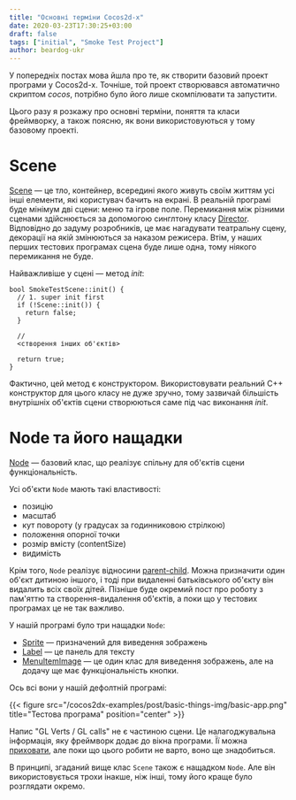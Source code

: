 ```yaml
---
title: "Основні терміни Cocos2d-x"
date: 2020-03-23T17:30:25+03:00
draft: false
tags: ["initial", "Smoke Test Project"]
author: beardog-ukr
---
```


У попередніх постах мова йшла про те, як створити базовий проект програми у Cocos2d-x. Точніше, той проект створювався автоматично скриптом _cocos_, потрібно було його лише скомпілювати та запустити.

Цього разу я розкажу про основні терміни, поняття та класи фреймворку, а також поясню, як вони використовуються у тому базовому проекті.



# Scene

[Scene](https://docs.cocos2d-x.org/api-ref/cplusplus/v4x/d4/d5f/classcocos2d_1_1_scene.html) — це тло, контейнер, всередині якого живуть своїм життям усі інші елементи, які користувач бачить на екрані. В реальній програмі буде мінімум дві сцени: меню та ігрове поле. Перемикання між різними сценами здійснюється за допомогою синглтону класу [Director](https://docs.cocos2d-x.org/api-ref/cplusplus/v4x/d7/df3/classcocos2d_1_1_director.html). Відповідно до задуму розробників, це має нагадувати театральну сцену, декорації на якій змінюються за наказом режисера. Втім, у наших перших тестових програмах сцена буде лише одна, тому ніякого перемикання не буде.

Найважливіше у сцені — метод _init_:
```
bool SmokeTestScene::init() {
  // 1. super init first
  if (!Scene::init()) {
    return false;
  }

  //
  <створення інших об'єктів>

  return true;
}
```

Фактично, цей метод є конструктором. Використовувати реальний C++ конструктор для цього класу не дуже зручно, тому зазвичай більшість внутрішніх об'єктів сцени створюються саме під час виконання _init_.

# Node та його нащадки

[Node](https://docs.cocos2d-x.org/api-ref/cplusplus/v4x/d3/d82/classcocos2d_1_1_node.html#details) — базовий клас, що реалізує спільну для об'єктів сцени функціональність.

Усі об'єкти `Node` мають такі властивості:
* позицію
* масштаб
* кут повороту (у градусах за годинниковою стрілкою)
* положення опорної точки
* розмір вмісту (contentSize)
* видимість

Крім того, `Node` реалізує відносини [parent-child](https://docs.cocos2d-x.org/cocos2d-x/v4/en/basic_concepts/parent_child.html). Можна призначити один об'єкт дитиною іншого, і тоді при видаленні батьківського об'єкту він видалить всіх своїх дітей. Пізніше буде окремий пост про роботу з пам'яттю та створення-видалення об'єктів, а поки що у тестових програмах це не так важливо.

У нашій програмі було три нащадки `Node`:
* [Sprite](https://docs.cocos2d-x.org/api-ref/cplusplus/v4x/d3/d5c/classcocos2d_1_1_sprite.html) — призначений для виведення зображень
* [Label](https://docs.cocos2d-x.org/api-ref/cplusplus/v4x/db/de4/classcocos2d_1_1_label.html) — це панель для тексту
* [MenuItemImage](https://docs.cocos2d-x.org/api-ref/cplusplus/v4x/d1/d30/classcocos2d_1_1_menu_item_image.html) — це один клас для виведення зображень, але на додачу ще має функціональність кнопки.

Ось всі вони у нашій дефолтній програмі:

{{< figure src="/cocos2dx-examples/post/basic-things-img/basic-app.png" title="Тестова програма" position="center" >}}

Напис "GL Verts / GL calls" не є частиною сцени. Це налагоджувальна інформація, яку фреймворк додає до вікна програми. Її можна [приховати](https://stackoverflow.com/questions/34708592/how-do-i-hide-cocos2d-x-gl-verts-calls-labels), але поки що цього робити не варто, воно ще знадобиться.

В принципі, згаданий вище клас `Scene` також є нащадком `Node`. Але він використовується трохи інакше, ніж інші, тому його краще було розглядати окремо.

